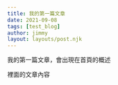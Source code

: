 ```yaml
---
title: 我的第一篇文章
date: 2021-09-08
tags: [test_blog]
author: jimmy
layout: layouts/post.njk
---
```


<!-- summary -->

我的第一篇文章，會出現在首頁的概述

<!-- summary -->

裡面的文章內容
